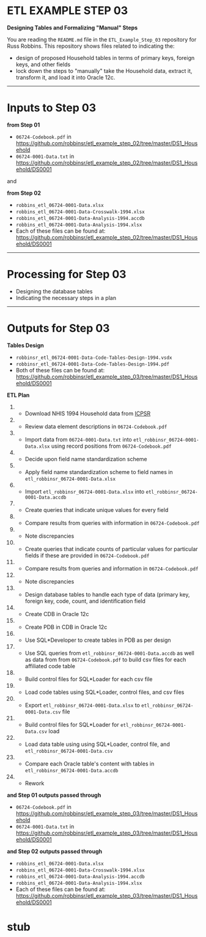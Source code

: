 # ETL EXAMPLE STEP 03

**Designing Tables and Formalizing "Manual" Steps**

You are reading the `README.md` file in the `ETL_Example_Step_03` repository for Russ Robbins. This repository shows files related to indicating the:

 - design of proposed Household tables in terms of primary keys, foreign keys, and other fields
 - lock down the steps to "manually" take the Household data, extract it, transform it, and load it into Oracle 12c.

----------

Inputs to Step 03
===

**from Step 01**

 - `06724-Codebook.pdf` in https://github.com/robbinsr/etl_example_step_02/tree/master/DS1_Household 
 - `06724-0001-Data.txt` in https://github.com/robbinsr/etl_example_step_02/tree/master/DS1_Household/DS0001

and

**from Step 02**

- `robbins_etl_06724-0001-Data.xlsx`
- `robbins_etl_06724-0001-Data-Crosswalk-1994.xlsx`
- `robbins_etl_06724-0001-Data-Analysis-1994.accdb`
- `robbins_etl_06724-0001-Data-Analysis-1994.xlsx`
- Each of these files can be found at: https://github.com/robbinsr/etl_example_step_02/tree/master/DS1_Household/DS0001
 
---------
Processing for Step 03
===


- Designing the database tables
- Indicating the necessary steps in a plan

---

Outputs for Step 03
===

**Tables Design**

   
-  `robbinsr_etl_06724-0001-Data-Code-Tables-Design-1994.vsdx`
-  `robbinsr_etl_06724-0001-Data-Code-Tables-Design-1994.pdf`
-  Both of these files can be found at: https://github.com/robbinsr/etl_example_step_03/tree/master/DS1_Household/DS0001


**ETL Plan**


1.  - Download NHIS 1994 Household data from [ICPSR](http://bit.ly/1ddSUOC)
1.  - Review data element descriptions in `06724-Codebook.pdf`
1.  - Import data from `06724-0001-Data.txt` into `etl_robbinsr_06724-0001-Data.xlsx` using record positions from `06724-Codebook.pdf`
1.  - Decide upon field name standardization scheme
1.  - Apply field name standardization scheme to field names in `etl_robbinsr_06724-0001-Data.xlsx`
1.  - Import `etl_robbinsr_06724-0001-Data.xlsx` into `etl_robbinsr_06724-0001-Data.accdb`
1.  - Create queries that indicate unique values for every field
1.  - Compare results from queries with information in `06724-Codebook.pdf`
1.  - Note discrepancies
1.  - Create queries that indicate counts of particular values for particular fields if these are provided in `06724-Codebook.pdf`
1.  - Compare results from queries and information in `06724-Codebook.pdf`
1.  - Note discrepancies
1.  - Design database tables to handle each type of data (primary key, foreign key, code, count, and identification field
1.  - Create CDB in Oracle 12c
1.  - Create PDB in CDB in Oracle 12c
1.  - Use SQL*Developer to create tables in PDB as per design
1.  - Use SQL queries from `etl_robbinsr_06724-0001-Data.accdb` as well as data from from `06724-Codebook.pdf` to build csv files for each affiliated code table
1.  - Build control files for SQL*Loader for each csv file
1.  - Load code tables using SQL*Loader, control files, and csv files
1.  - Export `etl_robbinsr_06724-0001-Data.xlsx` to `etl_robbinsr_06724-0001-Data.csv` file
1.  - Build control files for SQL*Loader for `etl_robbinsr_06724-0001-Data.csv` load
1.  - Load data table using using SQL*Loader, control file, and `etl_robbinsr_06724-0001-Data.csv`
1.  - Compare each Oracle table's content with tables in `etl_robbinsr_06724-0001-Data.accdb`
1.  - Rework

**and Step 01 outputs passed through**

 - `06724-Codebook.pdf` in https://github.com/robbinsr/etl_example_step_03/tree/master/DS1_Household 
 - `06724-0001-Data.txt` in https://github.com/robbinsr/etl_example_step_03/tree/master/DS1_Household/DS0001

**and Step 02 outputs passed through**

- `robbins_etl_06724-0001-Data.xlsx`
- `robbins_etl_06724-0001-Data-Crosswalk-1994.xlsx`
- `robbins_etl_06724-0001-Data-Analysis-1994.accdb`
- `robbins_etl_06724-0001-Data-Analysis-1994.xlsx`
- Each of these files can be found at: https://github.com/robbinsr/etl_example_step_03/tree/master/DS1_Household/DS0001




# stub 
